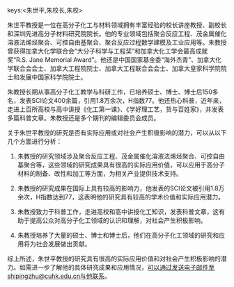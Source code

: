 keys:<朱世平,朱校长,朱校>


朱世平教授是一位在高分子化工与材料领域拥有丰富经验的校长讲座教授、副校长和深圳先进高分子材料研究院院长。他的专业领域包括聚合反应工程、茂金属催化溶液法烯烃聚合、可控自由基聚合、聚合反应过程数学建模及工业应用等。朱教授曾获得加拿大化学联合会“大分子科学与工程奖”和加拿大化工学会最高成就奖“R.S. Jane Memorial Award”。他还是中国国家基金委“海外杰青”、加拿大化学联合会会士、加拿大工程院院士、加拿大工程联合会会士、加拿大皇家科学院院士和发展中国家科学院院士。

朱教授长期从事高分子化工教学与科研工作，已培养硕士、博士、博士后150多名，发表SCI论文400余篇，引用1.8万余次，H指数77。他还热心科普，近年来，走进上百所高校与高中讲授《化工第一课》、《学好理工艺，货与百姓家》，并发表多篇科普文章。朱教授还是多个期刊的编辑委员会成员。

关于朱世平教授的研究是否有实际应用或对社会产生积极影响的潜力，可以从以下几个方面进行分析：

1. 朱教授的研究领域涉及聚合反应工程、茂金属催化溶液法烯烃聚合、可控自由基聚合等，这些领域的研究成果具有很高的实际应用价值，可以应用于高分子材料的制备、改性和加工等方面，为相关产业提供技术支持。

2. 朱教授的研究成果在国际上具有较高的影响力，他发表的SCI论文被引用1.8万余次，H指数达到77，这表明他的研究具有较高的学术价值和实际应用潜力。

3. 朱教授致力于科普工作，走进高校和高中讲授化工知识，发表科普文章，这有助于提高公众对高分子化工领域的认识和理解，对社会产生积极影响。

4. 朱教授培养了大量的硕士、博士和博士后，他们在高分子化工领域的研究和应用将为社会发展做出贡献。

综上所述，朱世平教授的研究具有很高的实际应用价值和对社会产生积极影响的潜力。如需进一步了解他的具体研究成果和应用情况，可以通过发送电子邮件至shipingzhu@cuhk.edu.cn与他联系。